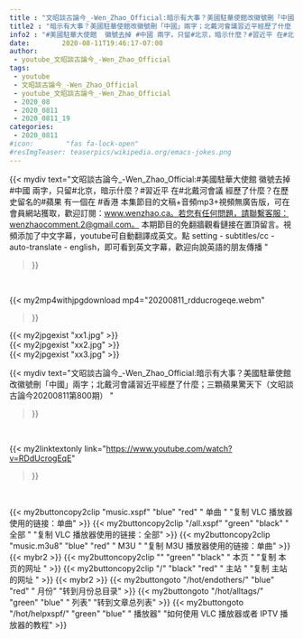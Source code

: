 ```yaml
---
title : "文昭談古論今_-Wen_Zhao_Official:暗示有大事？美國駐華使館改徽號刪「中國」兩字；北戴河會議習近平經歷了什麼；三顆蘋果驚天下（文昭談古論今20200811第800期） "
title2 : "暗示有大事？美國駐華使館改徽號刪「中國」兩字；北戴河會議習近平經歷了什麼；三顆蘋果驚天下（文昭談古論今20200811第800期） "
info2 : "#美國駐華大使館  徽號去掉 #中國 兩字，只留#北京，暗示什麼？#習近平 在#北戴河會議 經歷了什麼？在歷史留名的#蘋果 有一個在 #香港   本集節目的文稿+音頻mp3+視頻無廣告版，可在會員網站獲取，歡迎訂閱：www.wenzhao.ca。若您有任何問題，請聯繫客服：wenzhaocomment.2@gmail.com。 本期節目的免翻牆觀看鏈接在置頂留言。視頻添加了中文字幕，youtube可自動翻譯成英文。點 setting - subtitles/cc - auto-translate - english，即可看到英文字幕，歡迎向說英語的朋友傳播 "
date:        2020-08-11T19:46:17-07:00
author:
 - youtube_文昭談古論今_-Wen_Zhao_Official
tags:
 - youtube
 - 文昭談古論今_-Wen_Zhao_Official
 - youtube_文昭談古論今_-Wen_Zhao_Official
 - 2020_08
 - 2020_0811
 - 2020_0811_19
categories:
 - 2020_0811
#icon:        "fas fa-lock-open"
#resImgTeaser: teaserpics/wikipedia.org/emacs-jokes.png
---
```


{{< mydiv text="文昭談古論今_-Wen_Zhao_Official:#美國駐華大使館  徽號去掉 #中國 兩字，只留#北京，暗示什麼？#習近平 在#北戴河會議 經歷了什麼？在歷史留名的#蘋果 有一個在 #香港   本集節目的文稿+音頻mp3+視頻無廣告版，可在會員網站獲取，歡迎訂閱：www.wenzhao.ca。若您有任何問題，請聯繫客服：wenzhaocomment.2@gmail.com。 本期節目的免翻牆觀看鏈接在置頂留言。視頻添加了中文字幕，youtube可自動翻譯成英文。點 setting - subtitles/cc - auto-translate - english，即可看到英文字幕，歡迎向說英語的朋友傳播 "
>}}
<br>


{{< my2mp4withjpgdownload mp4="20200811_rdducrogeqe.webm"
>}}

{{< my2jpgexist "xx1.jpg" >}}<br>
{{< my2jpgexist "xx2.jpg" >}}<br>
{{< my2jpgexist "xx3.jpg" >}}<br>



{{< mydiv text="文昭談古論今_-Wen_Zhao_Official:暗示有大事？美國駐華使館改徽號刪「中國」兩字；北戴河會議習近平經歷了什麼；三顆蘋果驚天下（文昭談古論今20200811第800期） "
>}}
<br>

{{< my2linktextonly link="https://www.youtube.com/watch?v=RDdUcrogEqE"
>}}


<br>

{{< my2buttoncopy2clip "music.xspf"        "blue"   "red"    " 单曲 "  "复制 VLC 播放器使用的链接：单曲" >}} {{< my2buttoncopy2clip "/all.xspf"         "green"  "black"  " 全部 "  "复制 VLC 播放器使用的链接：全部" >}} {{< my2buttoncopy2clip "music.m3u8"        "blue"   "red"    " M3U  "    "复制 M3U 播放器使用的链接：单曲" >}} {{< mybr2 >}} {{< my2buttoncopy2clip ""                  "green"  "black"  " 本页 "    "复制 本页的网址 " >}} {{< my2buttoncopy2clip "/"                 "black"  "red"    " 主站 "    "复制 主站的网址 " >}} {{< mybr2 >}} {{< my2buttongoto      "/hot/endothers/"   "blue"   "red"    " 月份"   "转到月份总目录" >}} {{< my2buttongoto      "/hot/alltags/"     "green"  "blue"   " 列表"   "转到文章总列表" >}} {{< my2buttongoto      "/hot/helpxspf/"    "green"  "blue"   " 播放器" "如何使用 VLC 播放器或者 IPTV 播放器的教程" >}} 
